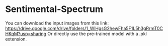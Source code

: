 # Sentimental-Spectrum
You can download the input images from this link: https://drive.google.com/drive/folders/1_WlHgsG2hewFha5F1L5h3gRrmT0CHKqM?usp=sharing
Or directly use the pre-trained model with a .pkl extension.
